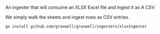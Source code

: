 An ingester that will consume an XLSX Excel file and ingest it as A CSV

We simply walk the sheets and ingest rows as CSV entries.

`go install github.com/gravwell/gravwell/ingesters/xlsxIngester`
